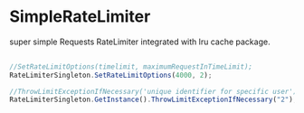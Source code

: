 

# SimpleRateLimiter
super simple Requests RateLimiter integrated with lru cache package.

```js
  
//SetRateLimitOptions(timelimit, maximumRequestInTimeLimit);
RateLimiterSingleton.SetRateLimitOptions(4000, 2);

//ThrowLimitExceptionIfNecessary('unique identifier for specific user')
RateLimiterSingleton.GetInstance().ThrowLimitExceptionIfNecessary("2");
```